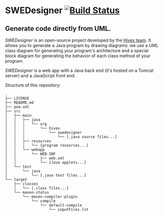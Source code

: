 # SWEDesigner [![Build Status](https://travis-ci.org/hivex-unipd/swedesigner.svg?branch=master)](https://travis-ci.org/hivex-unipd/swedesigner)
## Generate code directly from UML.

_SWEDesigner_ is an open-source project developed by the [Hivex team](hivex-unipd.github.io). It allows you to generate a Java program by drawing diagrams: we use a UML class diagram for generating your program's architecture and a special block diagram for generating the behavior of each class method of your program.

_SWEDesigner_ is a web app with a Java back end (it's hosted on a Tomcat server) and a JavaScript front end.

Structure of this repository:

    .
    ├── LICENSE
    ├── README.md
    ├── pom.xml
    ├── src
    │   ├── main
    │   │   ├── java
    │   │   │   └── org
    │   │   │       └── hivex
    │   │   │           └── swedesigner
    │   │   │               └── [.java source files...]
    │   │   ├── resources
    │   │   │   └── [program resources...]
    │   │   └── webapp
    │   │       └── WEB-INF
    │   │           ├── web.xml
    │   │           └── [Java applets...]
    │   └── test
    │       └── java
    │           └── [.java test files...]
    └── target
        ├── classes
        │   └── [.class files...]
        └── maven-status
            └── maven-compiler-plugin
                └── compile
                    └── default-compile
                        └── inputFiles.lst
